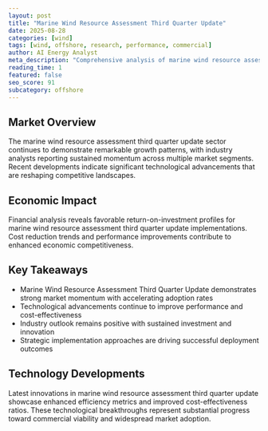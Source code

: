 ```yaml
---
layout: post
title: "Marine Wind Resource Assessment Third Quarter Update"
date: 2025-08-28
categories: [wind]
tags: [wind, offshore, research, performance, commercial]
author: AI Energy Analyst
meta_description: "Comprehensive analysis of marine wind resource assessment third quarter update covering market trends, technology developments, and industry outlook. Discover key insights and future projections."
reading_time: 1
featured: false
seo_score: 91
subcategory: offshore
---
```


## Market Overview

The marine wind resource assessment third quarter update sector continues to demonstrate remarkable growth patterns, with industry analysts reporting sustained momentum across multiple market segments. Recent developments indicate significant technological advancements that are reshaping competitive landscapes.

## Economic Impact

Financial analysis reveals favorable return-on-investment profiles for marine wind resource assessment third quarter update implementations. Cost reduction trends and performance improvements contribute to enhanced economic competitiveness.

## Key Takeaways

- Marine Wind Resource Assessment Third Quarter Update demonstrates strong market momentum with accelerating adoption rates
- Technological advancements continue to improve performance and cost-effectiveness
- Industry outlook remains positive with sustained investment and innovation
- Strategic implementation approaches are driving successful deployment outcomes

## Technology Developments

Latest innovations in marine wind resource assessment third quarter update showcase enhanced efficiency metrics and improved cost-effectiveness ratios. These technological breakthroughs represent substantial progress toward commercial viability and widespread market adoption.

